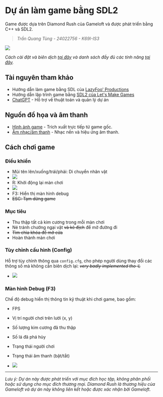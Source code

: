 # Dự án làm game bằng SDL2
Game được dựa trên Diamond Rush của Gameloft và được phát triển bằng C++ và SDL2.
> *Trần Quang Tùng - 24022756 - K69I-IS3*

![](https://media.discordapp.net/attachments/929223503704621056/1368665609554104431/Screenshot_20250505_020150.png?ex=68190cad&is=6817bb2d&hm=e89e5d8f6dc96a61bf005e5886cdd5481fa5be7687fc5a567af465d1d14c90a2&=&format=webp&quality=lossless)

*Cách cài đặt và biên dịch [tại đây](INSTALL.md) và danh sách đầy đủ các tính năng [tại đây](FEATURES.md).*

## Tài nguyên tham khảo
- Hướng dẫn làm game bằng SDL của [LazyFoo' Productions](https://lazyfoo.net/tutorials/SDL/index.php)
- Hướng dẫn lập trình game bằng [SDL2 của Let's Make Games](https://www.youtube.com/playlist?list=PL2RPjWnJduNmXHRYwdtublIPdlqocBoLS)
- [ChatGPT](https://chat.openai.com/) - Hỗ trợ về thuật toán và quản lý dự án

## Nguồn đồ họa và âm thanh
- [Hình ảnh game](https://www.vg-resource.com/thread-36977.html) - Trích xuất trực tiếp từ game gốc.
- [Âm nhạc/âm thanh](https://pixabay.com) - Nhạc nền và hiệu ứng âm thanh.

## Cách chơi game
### Điều khiển
- Mũi tên lên/xuống/trái/phải: Di chuyển nhân vật
- ![](https://media.discordapp.net/attachments/929223503704621056/1368666027164172298/Screenshot_20250505_020949.png?ex=68190d11&is=6817bb91&hm=41dd20804c7c348a95684d3dfa542ae3b1d650865504ed8ea6c0684fc22186a6&=&format=webp&quality=lossless)
- R: Khởi động lại màn chơi
- ![](https://media.discordapp.net/attachments/929223503704621056/1368667312453980281/Screenshot_20250505_021258.png?ex=68190e43&is=6817bcc3&hm=584e5693b52fb543c42a97bb0f976f2ebfb47049c1df6e0c64a51f6fa5752d49&=&format=webp&quality=lossless)
- F3: Hiển thị màn hình debug
- ~~ESC: Tạm dừng game~~

### Mục tiêu
- Thu thập tất cả kim cương trong mỗi màn chơi
- Né tránh chướng ngại vật ~~và kẻ địch~~ để mở đường đi
- ~~Tìm chìa khóa để mở cửa~~
- Hoàn thành màn chơi

### Tùy chỉnh cấu hình (Config)
Hỗ trợ tùy chỉnh thông qua `config.cfg`, cho phép người dùng thay đổi các thông số mà không cần biên dịch lại:
~~*very badly implemented tho :L*~~

- ![](https://media.discordapp.net/attachments/1304753378550874152/1368845352257585214/image.png?ex=6819b413&is=68186293&hm=fab4e8d7a57d5972c61465bb63ac48adf5978a0e0658822f513a74b34dfc52ac&=&format=webp&quality=lossless)

### Màn hình Debug (F3)
Chế độ debug hiển thị thông tin kỹ thuật khi chơi game, bao gồm:
- FPS
- Vị trí người chơi trên lưới (x, y)
- Số lượng kim cương đã thu thập
- Số lá đã phá hủy
- Trạng thái người chơi
- Trạng thái âm thanh (bật/tắt)

- ![](https://media.discordapp.net/attachments/929223503704621056/1368665797722898632/Screenshot_20250505_020234.png?ex=68190cda&is=6817bb5a&hm=f51a9799ec312917b220a7cf036d8b7fef76fd8b6874ea717852f4b214e3851a&=&format=webp&quality=lossless)

---
*Lưu ý: Dự án này được phát triển với mục đích học tập, không phân phối hoặc sử dụng cho mục đích thương mại. Diamond Rush là thương hiệu của Gameloft và dự án này không liên kết hoặc được xác nhận bởi Gameloft.*